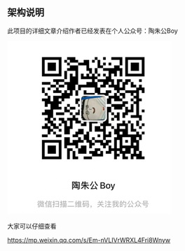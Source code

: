 ## 架构说明
此项目的详细文章介绍作者已经发表在个人公众号：陶朱公Boy

![img_4.png](images/img_4.png)

大家可以仔细查看

https://mp.weixin.qq.com/s/Em-nVLIVrWRXL4Fri8Wnyw